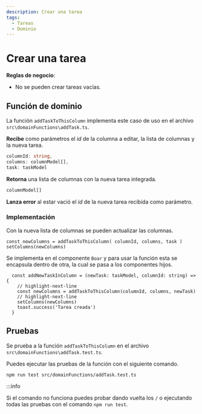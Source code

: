 ```yaml
---
description: Crear una tarea
tags:
  - Tareas
  - Dominio
---
```


# Crear una tarea

**Reglas de negocio**:
* No se pueden crear tareas vacías.

## Función de dominio

La función `addTaskToThisColumn` implementa este caso de uso en el archivo `src\domainFunctions\addTask.ts`.

**Recibe** como parámetros el *id* de la columna a editar, la lista de columnas y la nueva tarea.
```typescript
columnId: string, 
columns: columnModel[], 
task: taskModel
```

**Retorna** una lista de columnas con la nueva tarea integrada.

```typescript
columnModel[]
```

**Lanza error** al estar vació el *id* de la nueva tarea recibida como parámetro.

### Implementación

Con la nueva lista de columnas se pueden actualizar las columnas.

```tsx
const newColumns = addTaskToThisColumn( columnId, columns, task )
setColumns(newColumns)
```

Se implementa en el componente `Boar` y para usar la función esta se encapsula dentro de otra, la cual se pasa a los componentes hijos. 

```tsx title="/src/components/Boar.tsx"
  const addNewTaskInColumn = (newTask: taskModel, columnId: string) => {
    // highlight-next-line
    const newColumns = addTaskToThisColumn(columnId, columns, newTask)
    // highlight-next-line
    setColumns(newColumns)
    toast.success('Tarea creada')
  }
```

## Pruebas

Se prueba a la función `addTaskToThisColumn` en el archivo `src\domainFunctions\addTask.test.ts`.

Puedes ejecutar las pruebas de la función con el siguiente comando.

```bash
npm run test src/domainFunctions/addTask.test.ts
```

:::info

Si el comando no funciona puedes probar dando vuelta los `/` o ejecutando todas las pruebas con el comando `npm run test`.